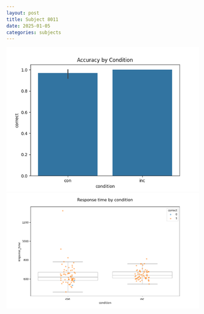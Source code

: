 ```yaml
---
layout: post
title: Subject 8011
date: 2025-01-05
categories: subjects
---
```


![](data/8011/run-25/8011_NF_acc.png)
![](data/8011/run-25/8011_NF_rt.png)
